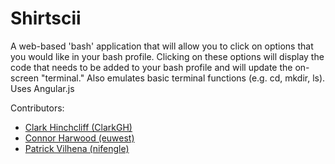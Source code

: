 Shirtscii
==================

A web-based 'bash' application that will allow you to click on options that you would like in your bash profile. Clicking on these options will display the code that needs to be added to your bash profile and will update the on-screen "terminal." Also emulates basic terminal functions (e.g. cd, mkdir, ls). Uses Angular.js

Contributors:
- [Clark Hinchcliff (ClarkGH)](github.com/clarkgh)
- [Connor Harwood (euwest)](github.com/euwest)
- [Patrick Vilhena (nifengle)](github.com/nifengle)
